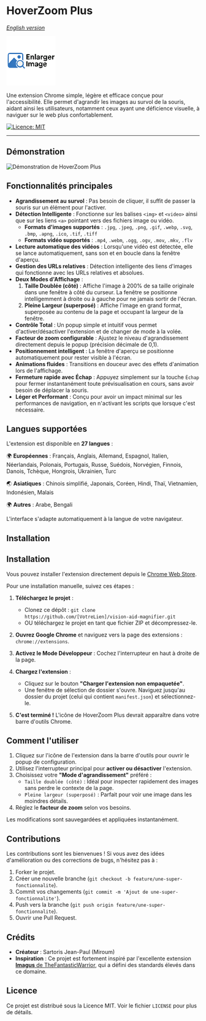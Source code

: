 # HoverZoom Plus
*[English version](README_EN.md)*

![Icône de l'extension](icons/icon128.png)

Une extension Chrome simple, légère et efficace conçue pour l'accessibilité. Elle permet d'agrandir les images au survol de la souris, aidant ainsi les utilisateurs, notamment ceux ayant une déficience visuelle, à naviguer sur le web plus confortablement.

[![Licence: MIT](https://img.shields.io/badge/Licence-MIT-blue.svg)](https://opensource.org/licenses/MIT)

---

## Démonstration

![Démonstration de HoverZoom Plus](demo.gif)

## Fonctionnalités principales

*   **Agrandissement au survol** : Pas besoin de cliquer, il suffit de passer la souris sur un élément pour l'activer.
*   **Détection Intelligente** : Fonctionne sur les balises `<img>` et `<video>` ainsi que sur les liens `<a>` pointant vers des fichiers image ou vidéo. 
    *   **Formats d'images supportés** : `.jpg`, `.jpeg`, `.png`, `.gif`, `.webp`, `.svg`, `.bmp`, `.apng`, `.ico`, `.tif`, `.tiff`
    *   **Formats vidéo supportés** : `.mp4`, `.webm`, `.ogg`, `.ogv`, `.mov`, `.mkv`, `.flv`
*   **Lecture automatique des vidéos** : Lorsqu'une vidéo est détectée, elle se lance automatiquement, sans son et en boucle dans la fenêtre d'aperçu.
*   **Gestion des URLs relatives** : Détection intelligente des liens d'images qui fonctionne avec les URLs relatives et absolues.
*   **Deux Modes d'Affichage** :
    1.  **Taille Doublée (côté)** : Affiche l'image à 200% de sa taille originale dans une fenêtre à côté du curseur. La fenêtre se positionne intelligemment à droite ou à gauche pour ne jamais sortir de l'écran.
    2.  **Pleine Largeur (superposé)** : Affiche l'image en grand format, superposée au contenu de la page et occupant la largeur de la fenêtre.
*   **Contrôle Total** : Un popup simple et intuitif vous permet d'activer/désactiver l'extension et de changer de mode à la volée.
*   **Facteur de zoom configurable** : Ajustez le niveau d'agrandissement directement depuis le popup (précision décimale de 0,1).
*   **Positionnement intelligent** : La fenêtre d'aperçu se positionne automatiquement pour rester visible à l'écran.
*   **Animations fluides** : Transitions en douceur avec des effets d'animation lors de l'affichage.
*   **Fermeture rapide avec Échap** : Appuyez simplement sur la touche `Échap` pour fermer instantanément toute prévisualisation en cours, sans avoir besoin de déplacer la souris.
*   **Léger et Performant** : Conçu pour avoir un impact minimal sur les performances de navigation, en n'activant les scripts que lorsque c'est nécessaire.

## Langues supportées

L'extension est disponible en **27 langues** :

🌍 **Européennes** : Français, Anglais, Allemand, Espagnol, Italien, Néerlandais, Polonais, Portugais, Russe, Suédois, Norvégien, Finnois, Danois, Tchèque, Hongrois, Ukrainien, Turc

🌏 **Asiatiques** : Chinois simplifié, Japonais, Coréen, Hindi, Thaï, Vietnamien, Indonésien, Malais

🌍 **Autres** : Arabe, Bengali

L'interface s'adapte automatiquement à la langue de votre navigateur.

## Installation

## Installation

Vous pouvez installer l'extension directement depuis le [Chrome Web Store](https://chromewebstore.google.com/detail/gkhghnhoflimlafecekklclepijjaemp).

Pour une installation manuelle, suivez ces étapes :

1.  **Téléchargez le projet** :
    *   Clonez ce dépôt : `git clone https://github.com/[VotreLien]/vision-aid-magnifier.git`
    *   OU téléchargez le projet en tant que fichier ZIP et décompressez-le.

2.  **Ouvrez Google Chrome** et naviguez vers la page des extensions : `chrome://extensions`.

3.  **Activez le Mode Développeur** : Cochez l'interrupteur en haut à droite de la page.

4.  **Chargez l'extension** :
    *   Cliquez sur le bouton **"Charger l'extension non empaquetée"**.
    *   Une fenêtre de sélection de dossier s'ouvre. Naviguez jusqu'au dossier du projet (celui qui contient `manifest.json`) et sélectionnez-le.

5.  **C'est terminé !** L'icône de HoverZoom Plus devrait apparaître dans votre barre d'outils Chrome.

## Comment l'utiliser

1.  Cliquez sur l'icône de l'extension dans la barre d'outils pour ouvrir le popup de configuration.
2.  Utilisez l'interrupteur principal pour **activer ou désactiver** l'extension.
3.  Choisissez votre **"Mode d'agrandissement"** préféré :
    *   `Taille doublée (côté)` : Idéal pour inspecter rapidement des images sans perdre le contexte de la page.
    *   `Pleine largeur (superposé)` : Parfait pour voir une image dans les moindres détails.
4.  Réglez le **facteur de zoom** selon vos besoins.

Les modifications sont sauvegardées et appliquées instantanément.

## Contributions

Les contributions sont les bienvenues ! Si vous avez des idées d'amélioration ou des corrections de bugs, n'hésitez pas à :
1.  Forker le projet.
2.  Créer une nouvelle branche (`git checkout -b feature/une-super-fonctionnalite`).
3.  Commit vos changements (`git commit -m 'Ajout de une-super-fonctionnalite'`).
4.  Push vers la branche (`git push origin feature/une-super-fonctionnalite`).
5.  Ouvrir une Pull Request.

## Crédits

*   **Créateur** : Sartoris Jean-Paul (Miroum)
*   **Inspiration** : Ce projet est fortement inspiré par l'excellente extension [**Imagus** de TheFantasticWarrior](https://github.com/TheFantasticWarrior/chrome-extension-imagus), qui a défini des standards élevés dans ce domaine.

## Licence

Ce projet est distribué sous la Licence MIT. Voir le fichier `LICENSE` pour plus de détails.
